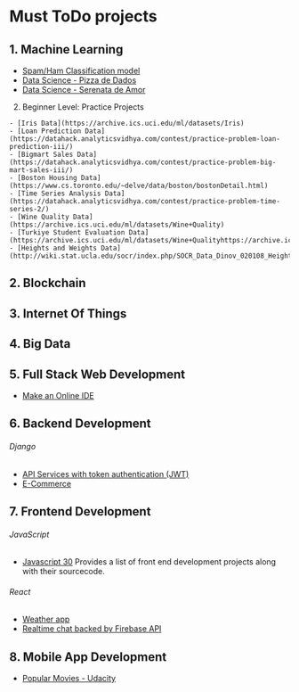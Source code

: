 # Must ToDo projects

## 1. Machine Learning
  - [Spam/Ham Classification model](https://github.com/suleka96/RNN-and-ML-models/blob/master/LSTM_Enron.py)
  - [Data Science - Pizza de Dados](http://pizzadedados.com/)
  - [Data Science - Serenata de Amor](https://serenata.ai/)
   
   2. Beginner Level: Practice Projects 

	- [Iris Data](https://archive.ics.uci.edu/ml/datasets/Iris)
	- [Loan Prediction Data](https://datahack.analyticsvidhya.com/contest/practice-problem-loan-prediction-iii/)
	- [Bigmart Sales Data](https://datahack.analyticsvidhya.com/contest/practice-problem-big-mart-sales-iii/)
	- [Boston Housing Data](https://www.cs.toronto.edu/~delve/data/boston/bostonDetail.html)
	- [Time Series Analysis Data](https://datahack.analyticsvidhya.com/contest/practice-problem-time-series-2/)
	- [Wine Quality Data](https://archive.ics.uci.edu/ml/datasets/Wine+Quality)
	- [Turkiye Student Evaluation Data](https://archive.ics.uci.edu/ml/datasets/Wine+Qualityhttps://archive.ics.uci.edu/ml/datasets/Turkiye+Student+Evaluation)
	- [Heights and Weights Data](http://wiki.stat.ucla.edu/socr/index.php/SOCR_Data_Dinov_020108_HeightsWeights)

 
## 2. Blockchain

## 3. Internet Of Things

## 4. Big Data

## 5. Full Stack Web Development
 * [Make an Online IDE](https://github.com/kaustubhhiware/c0derunR)

## 6. Backend Development

###### Django
  - [API Services with token authentication (JWT)](https://github.com/kasulani/drf_tutorial)
  - [E-Commerce](https://github.com/snipcart/snipcart-wagtail-integration)

## 7. Frontend Development

###### JavaScript	
  -  [Javascript 30](https://javascript30.com/) Provides a list of front end development projects along with their sourcecode.

###### React  
  - [Weather app](https://github.com/pixelsinprogress/weather-app-2)
  - [Realtime chat backed by Firebase API](https://github.com/sar-gupta/space)

## 8. Mobile App Development
  - [Popular Movies - Udacity](https://github.com/dipakkr/Popular-Movies)
